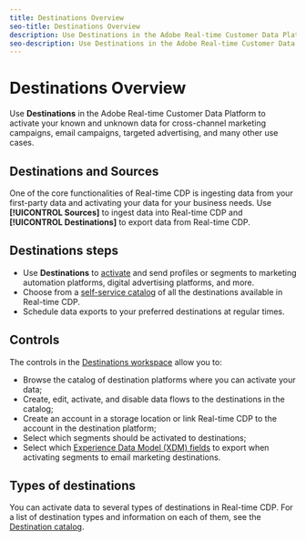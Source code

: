 ```yaml
---
title: Destinations Overview
seo-title: Destinations Overview
description: Use Destinations in the Adobe Real-time Customer Data Platform to activate your known and unknown data for cross-channel marketing campaigns, email campaigns, targeted advertising, and many other use cases.
seo-description: Use Destinations in the Adobe Real-time Customer Data Platform to activate your known and unknown data for cross-channel marketing campaigns, email campaigns, targeted advertising, and many other use cases.
---
```


# Destinations Overview

Use **Destinations** in the Adobe Real-time Customer Data Platform to activate your known and unknown data for cross-channel marketing campaigns, email campaigns, targeted advertising, and many other use cases.

## Destinations and Sources

One of the core functionalities of Real-time CDP is ingesting data from your first-party data and activating your data for your business needs. Use **[!UICONTROL Sources]** to ingest data into Real-time CDP and **[!UICONTROL Destinations]** to export data from Real-time CDP. 

## Destinations steps

* Use **Destinations** to [activate](/help/rtcdp/destinations/activate-destinations.md) and send profiles or segments to marketing automation platforms, digital advertising platforms, and more.
* Choose from a [self-service catalog](/help/rtcdp/destinations/destinations-catalog.md) of all the destinations available in Real-time CDP.
* Schedule data exports to your preferred destinations at regular times.

## Controls

The controls in the [Destinations workspace](/help/rtcdp/destinations/destinations-workspace.md) allow you to:

* Browse the catalog of destination platforms where you can activate your data;
* Create, edit, activate, and disable data flows to the destinations in the catalog;
* Create an account in a storage location or link Real-time CDP to the account in the destination platform;
* Select which segments should be activated to destinations;
* Select which [Experience Data Model (XDM) fields](https://www.adobe.io/apis/experienceplatform/home/xdm/xdmservices.html#!api-specification/markdown/narrative/technical_overview/schema_registry/xdm_system/xdm_system_in_experience_platform.md) to export when activating segments to email marketing destinations.

## Types of destinations

You can activate data to several types of destinations in Real-time CDP. For a list of destination types and information on each of them, see the [Destination catalog](/help/rtcdp/destinations/destinations-catalog.md).